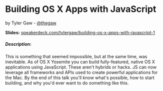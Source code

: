 # Building OS X Apps with JavaScript

by Tyler Gaw - [@thegaw](http://twitter.com/thegaw)

**Slides:** [speakerdeck.com/tylergaw/building-os-x-apps-with-javascript-1](https://speakerdeck.com/tylergaw/building-os-x-apps-with-javascript-1)

##### Description:
This is something that seemed impossible, but at the same time, was inevitable. As of OS X Yosemite you can build fully-featured, native OS X applications using JavaScript. These aren't hybrids or hacks. JS can now leverage all frameworks and APIs used to create powerful applications for the Mac. By the end of this talk you'll know what's possible, how to start building, and why you'd ever want to do something like this.
